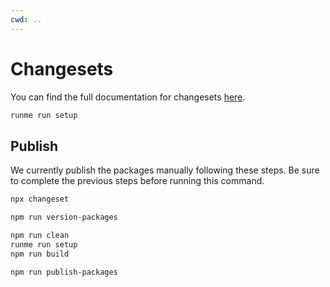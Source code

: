 ```yaml
---
cwd: ..
---
```


# Changesets

You can find the full documentation for changesets [here](https://github.com/changesets/changesets).

```sh
runme run setup
```

## Publish

We currently publish the packages manually following these steps. Be sure to complete the previous steps before running this command.

```sh {"terminalRows":"24"}
npx changeset
```

```sh
npm run version-packages
```

```sh {"terminalRows":"24"}
npm run clean
runme run setup
npm run build
```

```sh {"terminalRows":"24"}
npm run publish-packages
```
